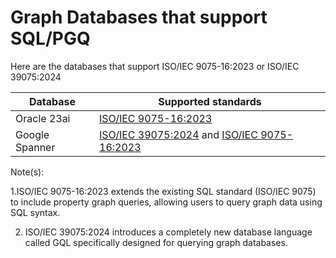# Graph Databases that support SQL/PGQ

Here are the databases that support ISO/IEC 9075-16:2023 or ISO/IEC 39075:2024

|Database|Supported standards|
|--------|-------------------|
|Oracle 23ai|[ISO/IEC 9075-16:2023](https://blogs.oracle.com/ace/post/getting-started-with-property-graphs-in-oracle-database-23ai)|
|Google Spanner|[ISO/IEC 39075:2024](https://cloud.google.com/spanner/docs/graph/iso-standards) and [ISO/IEC 9075-16:2023](https://cloud.google.com/spanner/docs/graph/iso-standards)|

Note(s):

1.ISO/IEC 9075-16:2023 extends the existing SQL standard (ISO/IEC 9075) to include property graph queries, allowing users to query graph data using SQL syntax.

2. ISO/IEC 39075:2024 introduces a completely new database language called GQL specifically designed for querying graph databases.
